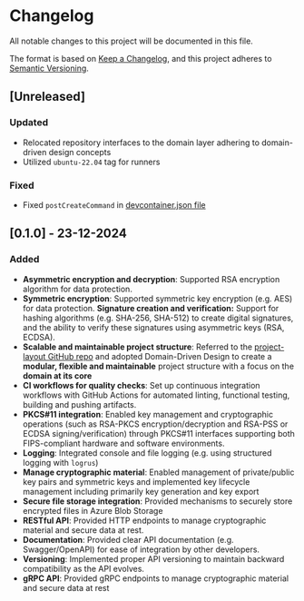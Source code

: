# Changelog

All notable changes to this project will be documented in this file.

The format is based on [Keep a Changelog](https://keepachangelog.com/en/1.0.0/),
and this project adheres to [Semantic Versioning](https://semver.org/spec/v2.0.0.html).

## [Unreleased]

### Updated

- Relocated repository interfaces to the domain layer adhering to domain-driven design concepts
- Utilized `ubuntu-22.04` tag for runners 

### Fixed

- Fixed `postCreateCommand` in [devcontainer.json file](./.devcontainer/devcontainer.json)

## [0.1.0] - 23-12-2024

### Added

- **Asymmetric encryption and decryption**: Supported RSA encryption algorithm for data protection.
- **Symmetric encryption**: Supported symmetric key encryption (e.g. AES) for data protection.
**Signature creation and verification:** Support for hashing algorithms (e.g. SHA-256, SHA-512) to create digital signatures, and the ability to verify these signatures using asymmetric keys (RSA, ECDSA).
- **Scalable and maintainable project structure**: Referred to the [project-layout GitHub repo](https://github.com/golang-standards/project-layout) and adopted Domain-Driven Design to create a **modular, flexible and maintainable** project structure with a focus on the **domain at its core**
- **CI workflows for quality checks**: Set up continuous integration workflows with GitHub Actions for automated linting, functional testing, building and pushing artifacts.
- **PKCS#11 integration**: Enabled key management and cryptographic operations (such as RSA-PKCS encryption/decryption and RSA-PSS or ECDSA signing/verification) through PKCS#11 interfaces supporting both FIPS-compliant hardware and software environments.
- **Logging**: Integrated console and file logging (e.g. using structured logging with `logrus`) 
- **Manage cryptographic material**: Enabled management of private/public key pairs and symmetric keys and implemented key lifecycle management including primarily key generation and key export
- **Secure file storage integration**: Provided mechanisms to securely store encrypted files in Azure Blob Storage 
- **RESTful API**: Provided HTTP endpoints to manage cryptographic material and secure data at rest.
- **Documentation**: Provided clear API documentation (e.g. Swagger/OpenAPI) for ease of integration by other developers.
- **Versioning**: Implemented proper API versioning to maintain backward compatibility as the API evolves.
- **gRPC API**: Provided gRPC endpoints to manage cryptographic material and secure data at rest